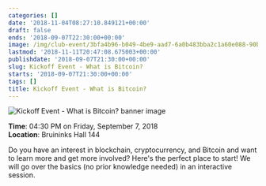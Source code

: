 ```yaml
---
categories: []
date: '2018-11-04T08:27:10.849121+00:00'
draft: false
ends: '2018-09-07T22:30:00+00:00'
image: /img/club-event/3bfa4b96-b049-4be9-aad7-6a0b483bba2c1a60e088-90bf-48a2-9449-d415f303163b.png
lastmod: '2018-11-11T20:47:08.675003+00:00'
publishdate: '2018-09-07T21:30:00+00:00'
slug: Kickoff Event - What is Bitcoin?
starts: '2018-09-07T21:30:00+00:00'
tags: []
title: Kickoff Event - What is Bitcoin?
---
```


<img src="/img/club-event/3bfa4b96-b049-4be9-aad7-6a0b483bba2c1a60e088-90bf-48a2-9449-d415f303163b.png" alt="Kickoff Event - What is Bitcoin? banner image" /><br>
    <p class="eventInfo">
        <strong>Time</strong>: 04:30 PM on Friday, September  7, 2018<br>
        <strong>Location</strong>: Bruininks Hall 144
    </p>
    <p>Do you have an interest in blockchain, cryptocurrency, and Bitcoin and want to learn more and get more involved? Here's the perfect place to start! We will go over the basics (no prior knowledge needed) in an interactive session.</p>